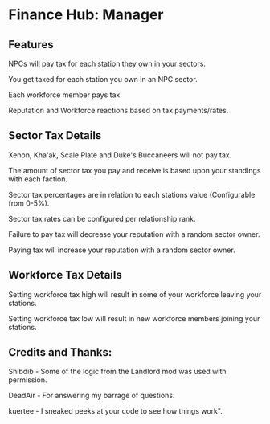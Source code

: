 # Finance Hub: Manager

## Features
NPCs will pay tax for each station they own in your sectors.

You get taxed for each station you own in an NPC sector.

Each workforce member pays tax.

Reputation and Workforce reactions based on tax payments/rates.

## Sector Tax Details
Xenon, Kha'ak, Scale Plate and Duke's Buccaneers will not pay tax.

The amount of sector tax you pay and receive is based upon your standings with each faction.

Sector tax percentages are in relation to each stations value (Configurable from 0-5%).

Sector tax rates can be configured per relationship rank.

Failure to pay tax will decrease your reputation with a random sector owner.

Paying tax will increase your reputation with a random sector owner.


## Workforce Tax Details
Setting workforce tax high will result in some of your workforce leaving your stations.

Setting workforce tax low will result in new workforce members joining your stations.

## Credits and Thanks:
Shibdib - Some of the logic from the Landlord mod was used with permission.

DeadAir - For answering my barrage of questions.

kuertee - I sneaked peeks at your code to see how things work".